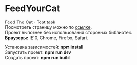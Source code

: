 # FeedYourCat
Feed The Cat - Test task  
Посмотреть страницу можно  по [ссылке](http://a0464380.xsph.ru).  
Проект выполнен без использования сторонних библиотек.  
__Браузеры:__ IE10, Chrome, Firefox, Safari.  

Установка зависимостей: __npm install__  
Запустить проект: __npm run dev__  
Создать проект: __npm run build__  

